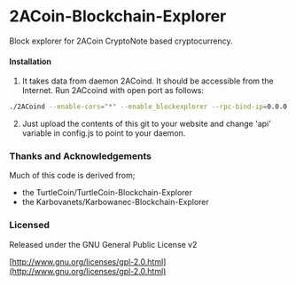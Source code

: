 # 2ACoin-Blockchain-Explorer
Block explorer for 2ACoin CryptoNote based cryptocurrency.

#### Installation

1) It takes data from daemon 2ACoind. It should be accessible from the Internet. Run 2ACcoind with open port as follows:
```bash
./2ACoind --enable-cors="*" --enable_blockexplorer --rpc-bind-ip=0.0.0.0
```  
2) Just upload the contents of this git to your website and change 'api' variable in config.js to point to your daemon.


### Thanks and Acknowledgements

Much of this code is derived from;


-  the TurtleCoin/TurtleCoin-Blockchain-Explorer
-  the Karbovanets/Karbowanec-Blockchain-Explorer


### Licensed ###

Released under the GNU General Public License v2

[http://www.gnu.org/licenses/gpl-2.0.html](http://www.gnu.org/licenses/gpl-2.0.html)